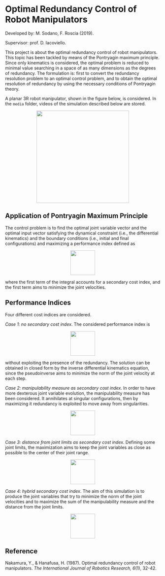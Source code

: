 # Optimal Redundancy Control of Robot Manipulators
Developed by: M. Sodano, F. Roscia (2019).

Supervisor: prof. D. Iacoviello.

This project is about the optimal redundancy control of robot manipulators. This topic has been tackled by means of the Pontryagin maximum principle. Since only kinematics is considered, the optimal problem is reduced to minimal value searching in a space of as many dimensions as the degrees of redundancy. The formulation is: first to convert the redundancy resolution problem to an optimal control problem, and to obtain the optimal resolution of redundancy by using the necessary conditions of Pontryagin theory. 

A planar 3R robot manipulator, shown in the figure below, is considered. In the `media` folder, videos of the simulation described below are stored.

<p align="center"> <img src="https://user-images.githubusercontent.com/62264708/83418309-ad81d880-a423-11ea-9d65-b91d99ce724f.png" width="300"> </p>

## Application of Pontryagin Maximum Principle
The control problem is to find the optimal joint variable vector and the optimal input vector satisfying the dynamical constraint (i.e., the differential kinematics) and the boundary conditions (i.e., initial and final configurations) and maximizing a performance index defined as

<p align="center"> <img src="https://user-images.githubusercontent.com/62264708/83418873-8bd52100-a424-11ea-8d1a-abb22dc9c4ee.PNG" height="80"> </p>

where the first term of the integral accounts for a secondary cost index, and the first term aims to minimize the joint velocities.

## Performance Indices
Four different cost indices are considered.

*Case 1: no secondary cost index*. The considered performance index is 


<p align="center"> <img src="https://user-images.githubusercontent.com/62264708/83418875-8bd52100-a424-11ea-9d78-6bdc5ff86c39.PNG" height="80"> </p>

without exploiting the presence of the redundancy. The solution can be obtained in closed form by the inverse differential kinematics equation, since the pseudoinverse aims to minimize the norm of the joint velocity at each step.

*Case 2: manipulability measure as secondary cost index*. In order to have more dexterous joint variable evolution, the manipulability measure has been considered. It annihilates at singular configurations, then by maximizing it redundancy is exploited to move away from singularities.  

<p align="center"> <img src="https://user-images.githubusercontent.com/62264708/83418869-8b3c8a80-a424-11ea-8e98-2211081845c2.PNG" height="80"> </p>

*Case 3: distance from joint limits as secondary cost index*. Defining some joint limits, the maximization aims to keep the joint variables as close as possible to the center of their joint range.

<p align="center"> <img src="https://user-images.githubusercontent.com/62264708/83418871-8b3c8a80-a424-11ea-8225-a1d9707048a8.PNG" height="80"> </p>

*Case 4: hybrid secondary cost index*. The aim of this simulation is to produce the joint variables that try to minimize the norm of the joint velocities and to maximize the sum of the manipulability measure and the distance from the joint limits.

<p align="center"> <img src="https://user-images.githubusercontent.com/62264708/83418868-8aa3f400-a424-11ea-8a35-0f37bd0a815c.PNG" height="80"> </p>

## Reference
Nakamura, Y., & Hanafusa, H. (1987). Optimal redundancy control of robot manipulators. *The International Journal of Robotics Research, 6*(1), 32-42.
